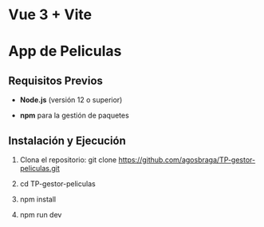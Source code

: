 # Vue 3 + Vite
# App de Peliculas
## Requisitos Previos

- **Node.js** (versión 12 o superior)

- **npm** para la gestión de paquetes

## Instalación y Ejecución

1. Clona el repositorio:
   git clone https://github.com/agosbraga/TP-gestor-peliculas.git
   
2. cd TP-gestor-peliculas

2. npm install

4. npm run dev
 
